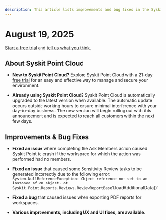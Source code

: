 ```yaml
---
description: This article lists improvements and bug fixes in the Syskit Point Cloud version 2025.4.105.1
---
```


# August 19, 2025

[Start a free trial](https://www.syskit.com/products/point/free-trial/) and [tell us what you think](https://www.syskit.com/company/contact-us/).

## About Syskit Point Cloud

* **New to Syskit Point Cloud?** Explore Syskit Point Cloud with a 21-day [free trial](https://www.syskit.com/products/point/free-trial/) for an easy and effective way to manage and secure your environment.

* **Already using Syskit Point Cloud?** Syskit Point Cloud is automatically upgraded to the latest version when available. The automatic update occurs outside working hours to ensure minimal interference with your day-to-day business. The new version will begin rolling out with this announcement and is expected to reach all customers within the next few days.

## Improvements & Bug Fixes 

* **Fixed an issue** where completing the Ask Members action caused Syskit Point to crash if the workspace for which the action was performed had no members. 

* **Fixed an issue** that caused some Sensitivity Review tasks to be generated incorrectly due to the following error: `System.NullReferenceException: Object reference not set to an instance of an object.
at SysKit.Point.Reports.Reviews.ReviewReportBase`1.loadAdditionalData()`

* **Fixed a bug** that caused issues when exporting PDF reports for workspaces. 

* **Various improvements, including UX and UI fixes, are available.**

